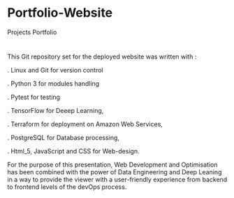 # Portfolio-Website
Projects Portfolio
#
This Git repository set for the deployed website was written with :
  
  . Linux and Git for version control
  
  . Python 3 for modules handling
  
  . Pytest for testing
  
  . TensorFlow for Deeep Learning, 
  
  . Terraform for deployment on Amazon Web Services, 
  
  . PostgreSQL for Database processing, 
  
  . Html_5, JavaScript and CSS for Web-design.
  
For the purpose of this presentation, Web Development and Optimisation has been combined with the power of Data Engineering  and Deep Leaning in a way to provide the viewer with a user-friendly experience from backend to frontend levels of the devOps process.
